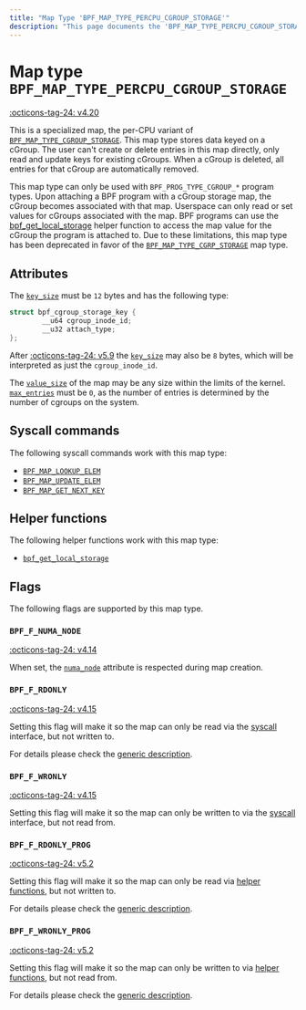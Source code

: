 ```yaml
---
title: "Map Type 'BPF_MAP_TYPE_PERCPU_CGROUP_STORAGE'"
description: "This page documents the 'BPF_MAP_TYPE_PERCPU_CGROUP_STORAGE' eBPF map type, including its definition, usage, program types that can use it, and examples."
---
```

# Map type `BPF_MAP_TYPE_PERCPU_CGROUP_STORAGE`

<!-- [FEATURE_TAG](BPF_MAP_TYPE_PERCPU_CGROUP_STORAGE) -->
[:octicons-tag-24: v4.20](https://github.com/torvalds/linux/commit/b741f1630346defcbc8cc60f1a2bdae8b3b0036f)
<!-- [/FEATURE_TAG] -->

This is a specialized map, the per-CPU variant of [`BPF_MAP_TYPE_CGROUP_STORAGE`](BPF_MAP_TYPE_CGROUP_STORAGE.md). This map type stores data keyed on a cGroup. The user can't create or delete entries in this map directly, only read and update keys for existing cGroups. When a cGroup is deleted, all entries for that cGroup are automatically removed.

This map type can only be used with `BPF_PROG_TYPE_CGROUP_*` program types. Upon attaching a BPF program with a cGroup storage map, the cGroup becomes associated with that map. Userspace can only read or set values for cGroups associated with the map. BPF programs can use the [bpf_get_local_storage](../helper-function/bpf_get_local_storage.md) helper function to access the map value for the cGroup the program is attached to. Due to these limitations, this map type has been deprecated in favor of the [`BPF_MAP_TYPE_CGRP_STORAGE`](BPF_MAP_TYPE_CGRP_STORAGE.md) map type.

## Attributes

The [`key_size`](../syscall/BPF_MAP_CREATE.md#key_size) must be `12` bytes and has the following type:
```c
struct bpf_cgroup_storage_key {
        __u64 cgroup_inode_id;
        __u32 attach_type;
};
```
After [:octicons-tag-24: v5.9](https://github.com/torvalds/linux/commit/7d9c3427894fe70d1347b4820476bf37736d2ff0) the [`key_size`](../syscall/BPF_MAP_CREATE.md#key_size) may also be `8` bytes, which will be interpreted as just the `cgroup_inode_id`.

The [`value_size`](../syscall/BPF_MAP_CREATE.md#value_size) of the map may be any size within the limits of the kernel. [`max_entries`](../syscall/BPF_MAP_CREATE.md#max_entries) must be `0`, as the number of entries is determined by the number of cgroups on the system.

## Syscall commands

The following syscall commands work with this map type:

* [`BPF_MAP_LOOKUP_ELEM`](../syscall/BPF_MAP_LOOKUP_ELEM.md)
* [`BPF_MAP_UPDATE_ELEM`](../syscall/BPF_MAP_UPDATE_ELEM.md)
* [`BPF_MAP_GET_NEXT_KEY`](../syscall/BPF_MAP_GET_NEXT_KEY.md)

## Helper functions

The following helper functions work with this map type:

<!-- DO NOT EDIT MANUALLY -->
<!-- [MAP_HELPER_FUNC_REF] -->
 * [`bpf_get_local_storage`](../helper-function/bpf_get_local_storage.md)
<!-- [/MAP_HELPER_FUNC_REF] -->

## Flags

The following flags are supported by this map type.


### `BPF_F_NUMA_NODE`

[:octicons-tag-24: v4.14](https://github.com/torvalds/linux/commit/96eabe7a40aa17e613cf3db2c742ee8b1fc764d0)

When set, the [`numa_node`](../syscall/BPF_MAP_CREATE.md#numa_node) attribute is respected during map creation.


### `BPF_F_RDONLY`

[:octicons-tag-24: v4.15](https://github.com/torvalds/linux/commit/6e71b04a82248ccf13a94b85cbc674a9fefe53f5)

Setting this flag will make it so the map can only be read via the [syscall](../syscall/index.md) interface, but not written to.

For details please check the [generic description](../syscall/BPF_MAP_CREATE.md#bpf_f_rdonly).

### `BPF_F_WRONLY`

[:octicons-tag-24: v4.15](https://github.com/torvalds/linux/commit/6e71b04a82248ccf13a94b85cbc674a9fefe53f5)

Setting this flag will make it so the map can only be written to via the [syscall](../syscall/index.md) interface, but not read from.

### `BPF_F_RDONLY_PROG`

[:octicons-tag-24: v5.2](https://github.com/torvalds/linux/commit/591fe9888d7809d9ee5c828020b6c6ae27c37229)

Setting this flag will make it so the map can only be read via [helper functions](../helper-function/index.md), but not written to.

For details please check the [generic description](../syscall/BPF_MAP_CREATE.md#bpf_f_rdonly_prog).

### `BPF_F_WRONLY_PROG`

[:octicons-tag-24: v5.2](https://github.com/torvalds/linux/commit/591fe9888d7809d9ee5c828020b6c6ae27c37229)

Setting this flag will make it so the map can only be written to via [helper functions](../helper-function/index.md), but not read from.

For details please check the [generic description](../syscall/BPF_MAP_CREATE.md#bpf_f_wronly_prog).
